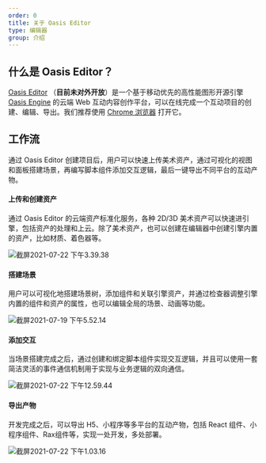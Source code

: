 ```yaml
---
order: 0
title: 关于 Oasis Editor
type: 编辑器
group: 介绍
---
```


## 什么是 Oasis Editor？

[Oasis Editor](https://oasis.alipay.com/editor) （**目前未对外开放**）是一个基于移动优先的高性能图形开源引擎 [Oasis Engine](https://github.com/oasis-engine/engine) 的云端 Web 互动内容创作平台，可以在线完成一个互动项目的创建、编辑、导出。我们推荐使用 [Chrome 浏览器](https://www.google.com/chrome/) 打开它。

## 工作流

通过 Oasis Editor 创建项目后，用户可以快速上传美术资产，通过可视化的视图和面板搭建场景，再编写脚本组件添加交互逻辑，最后一键导出不同平台的互动产物。

#### 上传和创建资产

通过 Oasis Editor 的云端资产标准化服务，各种 2D/3D 美术资产可以快速进引擎，包括资产的处理和上云。除了美术资产，也可以创建在编辑器中创建引擎内置的资产，比如材质、着色器等。

![截屏2021-07-22 下午3.39.38](https://gw.alipayobjects.com/zos/OasisHub/a35ee18b-004f-4d82-8f1e-d1bce515e660/%25E6%2588%25AA%25E5%25B1%258F2021-07-22%252520%25E4%25B8%258B%25E5%258D%25883.39.38.png)

#### 搭建场景

用户可以可视化地搭建场景树，添加组件和关联引擎资产，并通过检查器调整引擎内置的组件和资产的属性，也可以编辑全局的场景、动画等功能。

![截屏2021-07-19 下午5.52.14](https://gw.alipayobjects.com/zos/OasisHub/dcad0aa7-514b-4c27-9d33-7ea538ca98e2/%25E6%2588%25AA%25E5%25B1%258F2021-07-19%252520%25E4%25B8%258B%25E5%258D%25885.52.14.png)

#### 添加交互

当场景搭建完成之后，通过创建和绑定脚本组件实现交互逻辑，并且可以使用一套简洁灵活的事件通信机制用于实现与业务逻辑的双向通信。

![截屏2021-07-22 下午12.59.44](https://gw.alipayobjects.com/zos/OasisHub/00eaaeb5-179e-42de-9acb-ce308ca494a2/%25E6%2588%25AA%25E5%25B1%258F2021-07-22%252520%25E4%25B8%258B%25E5%258D%258812.59.44.png)

#### 导出产物

开发完成之后，可以导出 H5、小程序等多平台的互动产物，包括 React 组件、小程序组件、Rax组件等，实现一处开发，多处部署。

![截屏2021-07-22 下午1.03.16](https://gw.alipayobjects.com/zos/OasisHub/0c36898a-8ee3-49c3-adec-9e6f342b9615/%25E6%2588%25AA%25E5%25B1%258F2021-07-22%252520%25E4%25B8%258B%25E5%258D%25881.03.16.png)
